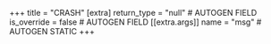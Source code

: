 +++
title = "CRASH"
[extra]
return_type = "null" # AUTOGEN FIELD
is_override = false # AUTOGEN FIELD
[[extra.args]]
name = "msg" # AUTOGEN STATIC
+++